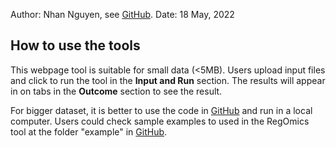 Author: Nhan Nguyen, see [GitHub](https://github.com/NhanNguyen000/RegOmics).
Date: 18 May, 2022

## How to use the tools
This webpage tool is suitable for small data (<5MB). Users upload input files and click to run the tool in the **Input and Run** section. The results will appear in on tabs in the **Outcome** section to see the result.

For bigger dataset, it is better to use the code in [GitHub](https://github.com/NhanNguyen000/RegOmics) and run in a local computer. Users could check sample examples to used in the RegOmics tool at the folder "example" in [GitHub](https://github.com/NhanNguyen000/RegOmics).

